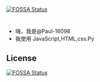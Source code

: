 [![FOSSA Status](https://app.fossa.com/api/projects/git%2Bgithub.com%2FPaul-16098%2FPaul-16098.svg?type=shield)](https://app.fossa.com/projects/git%2Bgithub.com%2FPaul-16098%2FPaul-16098?ref=badge_shield)

#

- 嗨，我是@Paul-16098
- 我使用 JavaScript,HTML,css.Py

<!---
Paul-16098/Paul-16098 是一個 ✨ 特殊 ✨ 儲存庫，因為它的「README.md」（此檔案）出現在您的 GitHub 個人資料上。
您可以點擊預覽連結以查看您的變更。
--->


## License
[![FOSSA Status](https://app.fossa.com/api/projects/git%2Bgithub.com%2FPaul-16098%2FPaul-16098.svg?type=large)](https://app.fossa.com/projects/git%2Bgithub.com%2FPaul-16098%2FPaul-16098?ref=badge_large)
